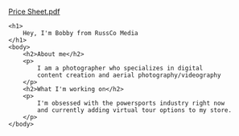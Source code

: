 
[Price Sheet.pdf](https://github.com/user-attachments/files/16386188/Price.Sheet.pdf)
<html>

    <h1>
        Hey, I'm Bobby from RussCo Media
    </h1>
    <body>
        <h2>About me</h2>
        <p>
            I am a photographer who specializes in digital 
            content creation and aerial photography/videography
        </p>
        <h2>What I'm working on</h2>
        <p>
            I'm obsessed with the powersports industry right now 
            and currently adding virtual tour options to my store.
        </p>
    </body>
</html>
<!--
**RussCoMedia/RussCoMedia** is a ✨ _special_ ✨ repository because its `README.md` (this file) appears on your GitHub profile.

Here are some ideas to get you started:

- 🔭 I’m currently working on ...
- 🌱 I’m currently learning ...
- 👯 I’m looking to collaborate on ...
- 🤔 I’m looking for help with ...
- 💬 Ask me about ...
- 📫 How to reach me: ...
- 😄 Pronouns: ...
- ⚡ Fun fact: ...
-->
